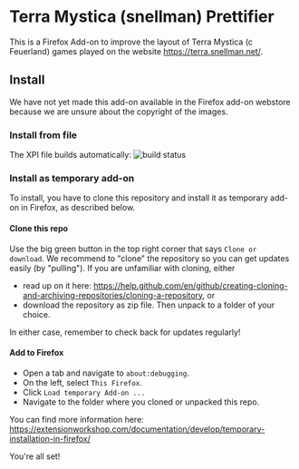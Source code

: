 # Terra Mystica (snellman) Prettifier

This is a Firefox Add-on to improve the layout of Terra Mystica (c Feuerland) games played on the website https://terra.snellman.net/.

## Install

We have not yet made this add-on available in the Firefox add-on webstore because we are unsure about the copyright of the images.

### Install from file

The XPI file builds automatically:
<img src="https://github.com/rarusel/terra-snellman/workflows/Builds%20and%20signs%20the%20WebExtension/badge.svg" alt="build status" />

### Install as temporary add-on

To install, you have to clone this repository and install it as temporary add-on in Firefox, as described below.

#### Clone this repo

Use the big green button in the top right corner that says `Clone or download`.
We recommend to "clone" the repository so you can get updates easily (by "pulling").
If you are unfamiliar with cloning, either
- read up on it here: https://help.github.com/en/github/creating-cloning-and-archiving-repositories/cloning-a-repository, or
- download the repository as zip file.
Then unpack to a folder of your choice.

In either case, remember to check back for updates regularly!

#### Add to Firefox

- Open a tab and navigate to `about:debugging`.
- On the left, select `This Firefox`.
- Click `Load temporary Add-on ...`
- Navigate to the folder where you cloned or unpacked this repo.

You can find more information here: https://extensionworkshop.com/documentation/develop/temporary-installation-in-firefox/

You're all set!
